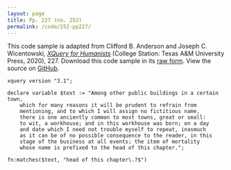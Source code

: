 ```yaml
---
layout: page
title: Pp. 227 (no. 252)
permalink: /code/252-pp227/
---
```


This code sample is adapted from Clifford B. Anderson and Joseph C. Wicentowski, 
[_XQuery for Humanists_](/) (College Station: Texas A&M University Press, 2020), 227. 
Download this code sample in its [raw form](/code/252-pp227/252-pp227.xq).
View the source on [GitHub](https://github.com/coding4humanists/xquery4humanists/blob/release/code/252-pp227/252-pp227.xq).

```xquery
xquery version "3.1";

declare variable $text := "Among other public buildings in a certain town,
    which for many reasons it will be prudent to refrain from
    mentioning, and to which I will assign no fictitious name,
    there is one anciently common to most towns, great or small:
    to wit, a workhouse; and in this workhouse was born; on a day
    and date which I need not trouble myself to repeat, inasmuch
    as it can be of no possible consequence to the reader, in this
    stage of the business at all events; the item of mortality
    whose name is prefixed to the head of this chapter.";

fn:matches($text, "head of this chapter\.?$")
```  

